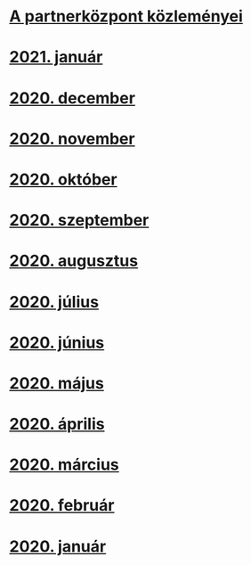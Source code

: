 # [A partnerközpont közleményei](index.md)
# [2021. január](2021-january.md)
# [2020. december](2020-december.md)
# [2020. november](2020-november.md)
# [2020. október](2020-october.md)
# [2020. szeptember](2020-september.md)
# [2020. augusztus](2020-august.md)
# [2020. július](2020-july.md)
# [2020. június](2020-june.md)
# [2020. május](2020-may.md)
# [2020. április](2020-april.md)
# [2020. március](2020-march.md)
# [2020. február](2020-february.md)
# [2020. január](2020-january.md)
